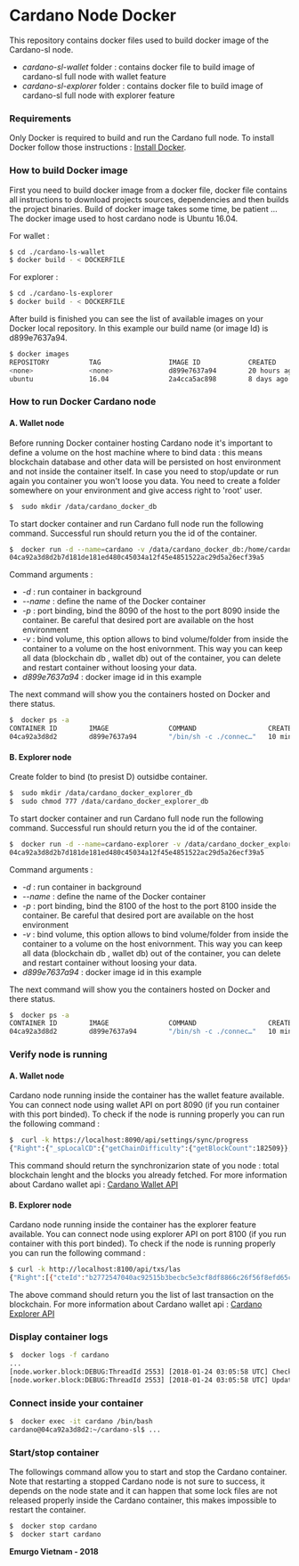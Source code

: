  # Cardano Node Docker 

This repository contains docker files used to build docker image of the Cardano-sl node.
- *cardano-sl-wallet* folder : contains docker file to build image of cardano-sl full node with wallet feature
- *cardano-sl-explorer* folder : contains docker file to build image of cardano-sl full node with explorer feature

### Requirements

  Only Docker is required to build and run the Cardano full node.
  To install Docker follow those instructions :  [Install Docker].
  
### How to build Docker image

First you need to build docker image from a docker file, docker file contains all instructions to download projects sources, dependencies and then builds the project binaries. Build of docker image takes some time, be patient ...
The docker image used to host cardano node is Ubuntu 16.04.

For wallet :
```sh
$ cd ./cardano-ls-wallet
$ docker build - < DOCKERFILE
````
For explorer : 
```sh
$ cd ./cardano-ls-explorer
$ docker build - < DOCKERFILE
````



After build is finished you can see the list of available images on your Docker local repository. In this example our build name (or image Id) is d899e7637a94. 
```sh
$ docker images
REPOSITORY          TAG                 IMAGE ID            CREATED             SIZE
<none>              <none>              d899e7637a94        20 hours ago        3.3GB
ubuntu              16.04               2a4cca5ac898        8 days ago          111MB
````

### How to run Docker Cardano node 
#### A. Wallet node
Before running Docker container hosting Cardano node it's important to define a volume on the host machine where to bind data : this means blockchain database and other data will be persisted on host environment and not inside the container itself. In case you need to stop/update or run again you container you won't loose you data.
You need to create a folder somewhere on your environment and give access right to 'root' user.
```sh
$  sudo mkdir /data/cardano_docker_db
````

To start docker container and run Cardano full node run the following command. Successful run should return you the id of the container.
```sh
$  docker run -d --name=cardano -v /data/cardano_docker_db:/home/cardano/cardano-sl/state-wallet-mainnet:Z -p 127.0.0.1:8090:8090 d899e7637a94
04ca92a3d8d2b7d181de181ed480c45034a12f45e4851522ac29d5a26ecf39a5
````
Command arguments :
- *-d* : run container in background
- *--name* : define the name of the Docker container
- *-p* : port binding, bind the 8090 of the host to the port 8090 inside the container. Be careful that desired port are available on the host environment
- *-v* : bind volume, this option allows to bind volume/folder from inside the container to a volume on the host enivornment. This way you can keep all data (blockchain db , wallet db) out of the container, you can delete and restart container without loosing your data.
- *d899e7637a94* : docker image id in this example

The next command will show you the containers hosted on Docker and there status.    

```sh
$  docker ps -a 
CONTAINER ID        IMAGE               COMMAND                  CREATED             STATUS              PORTS                      NAMES
04ca92a3d8d2        d899e7637a94        "/bin/sh -c ./connec…"   10 minutes ago      Up 10 minutes       127.0.0.1:8090->8090/tcp   cardano
````
#### B. Explorer node

Create folder to bind (to presist D) outsidbe container.
```sh
$  sudo mkdir /data/cardano_docker_explorer_db
$  sudo chmod 777 /data/cardano_docker_explorer_db
````

To start docker container and run Cardano full node run the following command. Successful run should return you the id of the container.
```sh
$  docker run -d --name=cardano-explorer -v /data/cardano_docker_explorer_db:/home/cardano/cardano-sl/state-explorer-mainnet/:Z -p 127.0.0.1:8100:8100 d899e7637a94
04ca92a3d8d2b7d181de181ed480c45034a12f45e4851522ac29d5a26ecf39a5
````
Command arguments :
- *-d* : run container in background
- *--name* : define the name of the Docker container
- *-p* : port binding, bind the 8100 of the host to the port 8100 inside the container. Be careful that desired port are available on the host environment
- *-v* : bind volume, this option allows to bind volume/folder from inside the container to a volume on the host enivornment. This way you can keep all data (blockchain db , wallet db) out of the container, you can delete and restart container without loosing your data.
- *d899e7637a94* : docker image id in this example

The next command will show you the containers hosted on Docker and there status.    

```sh
$  docker ps -a 
CONTAINER ID        IMAGE               COMMAND                  CREATED             STATUS              PORTS                      NAMES
04ca92a3d8d2        d899e7637a94        "/bin/sh -c ./connec…"   10 minutes ago      Up 10 minutes       127.0.0.1:8100->8100/tcp   cardano
````


### Verify node is running 
#### A. Wallet node
Cardano node running inside the container has the wallet feature available. You can connect node using wallet API on port 8090 (if you run container with this port binded). To check if the node is running properly you can run the following command :
```sh
$  curl -k https://localhost:8090/api/settings/sync/progress
{"Right":{"_spLocalCD":{"getChainDifficulty":{"getBlockCount":182509}},"_spNetworkCD":{"getChainDifficulty":{"getBlockCount":527963}},"_spPeers":0}}c
````
This command should return the synchronizarion state of you node : total blockchain lenght and the blocks you already fetched.
For more information about Cardano wallet api : [Cardano Wallet API]

#### B. Explorer node

Cardano node running inside the container has the explorer feature available. You can connect node using explorer API on port 8100 (if you run container with this port binded). To check if the node is running properly you can run the following command :
```sh
$ curl -k http://localhost:8100/api/txs/las
{"Right":[{"cteId":"b2772547040ac92515b3becbc5e3cf8df8866c26f56f8efd65c55f7724a5f797","cteTimeIssued":1507930691,"cteAmount":{"getCoin":"23749618279429"}},{"cteId":"f7dc6cd52df36fbb6b0049011b5367147485b31cb9ba586285fcb99327b3a0f6","cteTimeIssued":1507930571,"cteAmount":{"getCoin":"23750389693241"}},{"cteId":"80a7cb26946c989d4109dac602989ba4110b9b3d3113243b8b26d686706a7a...
````
The above command should return you the list of last transaction on the blockchain.
For more information about Cardano wallet api : [Cardano Explorer API]

### Display container logs 
```sh
$  docker logs -f cardano
...
[node.worker.block:DEBUG:ThreadId 2553] [2018-01-24 03:05:58 UTC] Checkpoints available, headers request assembled
[node.worker.block:DEBUG:ThreadId 2553] [2018-01-24 03:05:58 UTC] Updating recovery header...
````

### Connect inside your container 
```sh
$  docker exec -it cardano /bin/bash
cardano@04ca92a3d8d2:~/cardano-sl$ ...
````

### Start/stop container

The followings command allow you to start and stop the Cardano container.
Note that restarting a stopped Cardano node is not sure to success, it depends on the node state and it can happen that some lock files are not released properly inside the Cardano container, this makes impossible to restart the container. 
```sh
$  docker stop cardano 
$  docker start cardano 
````




**Emurgo Vietnam - 2018**

   [Install Docker]: <https://docs.docker.com/engine/installation/>
   [Cardano Wallet API]: <https://cardanodocs.com/technical/wallet/api/#>
   [Cardano Explorer API]: <https://cardanodocs.com/technical/explorer/api/>

